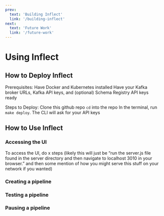```yaml
---
prev:
  text: 'Building Inflect'
  link: '/building-inflect'
next:
  text: 'Future Work'
  link: '/future-work'
---
```


# Using Inflect
## How to Deploy Inflect
Prerequisites:
Have Docker and Kubernetes installed
Have your Kafka broker URLs, Kafka API keys, and (optional) Schema Registry API keys ready

Steps to Deploy:
Clone this github repo
`cd` into the repo
In the terminal, run `make deploy`.
The CLI will ask for your API keys
## How to Use Inflect
### Accessing the UI
To access the UI, do x steps (likely this will just be “run the server.js file found in the server directory and then navigate to localhost 3010 in your browser.” and then some mention of how you might serve this stuff on your network if you wanted) 
### Creating a pipeline

### Testing a pipeline

### Pausing a pipeline
